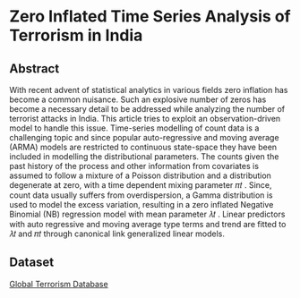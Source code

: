 # Zero Inflated Time Series Analysis of Terrorism in India

## Abstract

With recent advent of statistical analytics in various fields zero inflation has become a common nuisance. Such an explosive number of zeros has become a necessary detail to be addressed while analyzing the number of terrorist attacks in India. This article tries to exploit an observation-driven model to handle this issue. Time-series modelling of count data is a challenging topic and since popular auto-regressive and moving average (ARMA) models are restricted to continuous state-space they have been included in modelling the distributional parameters. The counts given the past history of the process and other information from covariates is assumed to follow a mixture of a Poisson distribution and a distribution degenerate at zero, with a time dependent mixing parameter 𝜋𝑡 . Since, count data usually suffers from overdispersion, a Gamma distribution is used to model the excess variation, resulting in a zero inflated Negative Binomial (NB) regression model with mean parameter 𝜆𝑡 . Linear predictors with auto regressive and moving average type terms and trend are fitted to 𝜆𝑡 and 𝜋𝑡 through canonical link generalized linear models.

## Dataset
[Global Terrorism Database](https://www.start.umd.edu/gtd/)

